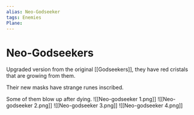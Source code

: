 ```yaml
---
alias: Neo-Godseeker
tags: Enemies
Plane: 
---
```

# Neo-Godseekers
Upgraded version from the original [[Godseekers]], they have red cristals that are growing from them. 

Their new masks have strange runes inscribed.

Some of them blow up after dying.
![[Neo-godseeker 1.png]]
![[Neo-godseeker 2.png]]
![[Neo-godseeker 3.png]]
![[Neo-godseeker 4.png]]